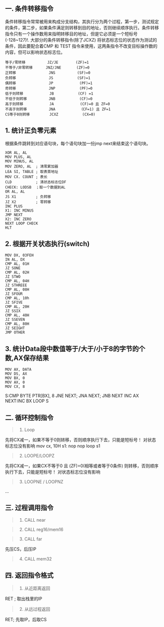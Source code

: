 ## 一. 条件转移指令
条件转移指令常常被用来构成分支结构，其执行分为两个过程，第一步，测试规定的条件，第二步，如果条件满足则转移到目的地址，否则继续顺序执行。条件转移指令只有一个操作数用来指明转移目的地址，但是它必须是一个短标号(-128~127)!. 大部分的条件转移指令(除了JCXZ) 将状态标志位的状态作为测试的条件，因此要配合着CMP 和 TEST 指令来使用，这两条指令不改变目标操作数的内容，但可以影响状态标志位。

    等于/零转移          JZ/JE        (ZF)=1  
    不等于/非零转移      JNZ/JNE       (ZF)=0
    正转移               JNS          (SF)=0
    负转移               JS           (SF)=1
    偶转移               JP            (PF)=1
    奇转移               JNP           (PF)=0
    低于则转移            JB           (CF) =1
    不低于则转移          JNB           (CF)=0
    高于则转移            JA            (CF)=0 且 ZF=0
    不高于则转移          JNA           （CF=1) 且 ZF=1
    CS等于0则转移         JCXZ           (CX=0)
 
## 1. 统计正负零元素
    
根据条件跳转到对应语句块，每个语句块加一份jmp next来结束这个语句块。
    
    XOR AL, AL
    MOV PLUS, AL
    MOV MINUS, AL
    MOV ZERO, AL  ; 清零累加器
    LEA SI, TABLE ; 取表首地址
    MOV CX. COUNT ; 表长
    CLD           ; 清状态标志位DF
    CHECK: LODSB  ；取一个数据到AL
    OR AL, AL
    JS X1         ; 负转移
    JZ X2         ; 零转移
    INC PLUS
    X1: INC MINUS
    JMP NEXT    
    X2: INC ZERO
    NEXT LOOP CHECK
    HLT

## 2. 根据开关状态执行(switch)

    MOV DX, 03FEH
    IN AL, DX
    CMP AL, 01H
    JZ SONE
    CMP AL, 02H
    JZ STWO
    CMP AL, 04H
    JZ STHREEE
    CMP AL, 08H
    JZ SFOUR
    CMP AL, 10h
    JZ SFIVE
    CMP AL, 20H
    JZ SSIX
    CMP AL, 40H
    JZ SSEVEN
    CMP AL, 80H
    JZ SEIGHT
    JMP OTHER

## 3. 统计Data段中数值等于/大于/小于8的字节的个数,AX保存结果

    MOV AX, DATA
    MOV DS, AX
    MOV BX, 0
    MOV AX, 0
    MOV CX, 8
  S:CMP BYTE PTR[BX], 8
    JNE NEXT; JNA NEXT; JNB NEXT
    INC AX
NEXT:INC BX
    LOOP S

## 二. 循环控制指令
> 1. Loop

先将CX减一，如果不等于0则转移，否则顺序执行下去，只能是短标号！ 对状态标志位没有影响
    mov cx, 10H
    s1: nop
        nop
        loop s1
        
> 2. LOOPE/LOOPZ

先将CX减一，如果CX不等于0 且 (ZF)=0(相等或者等于0条件) 则转移，否则顺序执行下去，只能是短标号！ 对状态标志位没有影响

> 3. LOOPNE / LOOPNZ
  
  ...
  
## 三. 过程调用指令
> 1. CALL near

> 2. CALL reg16/mem16

> 3. CALL far

先压CS，后压IP

> 4. CALL mem32

## 四. 返回指令格式

> 1. 从近距离返回

RET ; 取出栈里的IP

> 2. 从远过程返回

RET;  先取IP，后取CS

